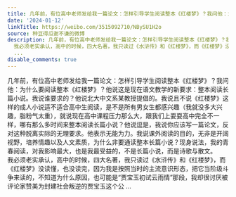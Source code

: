 ```yaml
---
title: 几年前，有位高中老师发给我一篇论文：怎样引导学生阅读整本《红楼梦》？我问他：为什么要阅读整本《红楼梦》？他说这是现在语文教学的新要求：整本阅读长篇小说...
date: '2024-01-12'
linkTitle: https://weibo.com/3515092710/NBySU1H2o
source: 种豆得瓜谢不谦的微博
description: 几年前，有位高中老师发给我一篇论文：怎样引导学生阅读整本《红楼梦》？我问他：为什么要阅读整本《红楼梦》？他说这是现在语文教学的新要求：整本阅读长篇小说。我说谁要求的？他说北大中文系某教授提倡的。我说且不说《红楼梦》这样的成人小说适不适合高中生阅读，是不是所有男女生都感兴趣（我就没多大兴趣，脂粉气太重），就说现在高中课程压力那么大，跟我们上耍耍高中完全不一样，哪有那么多时间来整本阅读长篇小说？他说逗是，我说你应该写一篇论文，反对这种脱离实际的无理要求。他表示无能为力。我说课外阅读的目的，无非是开阔视野，培养情趣以及人文素质，为什么非要通读整本长篇小说？现身说法，我的青春阅读，对我影响最大，也是我最受益的，不是长篇小说，而是诗歌与散文。<br>
  我必须老实承认，高中的时候，四大名著，我只读过《水浒传》和《红楼梦》，而《红楼梦》没读懂，也没读完，因为我是按照当时的主流意识形态，把它当阶级斗争来读的，不知道为什么原因，也可能是“贾宝玉初试云雨情”那段，我却很讨厌被评论家赞美为封建社会叛逆的贾宝玉这个公
  ...
disable_comments: true
---
```

几年前，有位高中老师发给我一篇论文：怎样引导学生阅读整本《红楼梦》？我问他：为什么要阅读整本《红楼梦》？他说这是现在语文教学的新要求：整本阅读长篇小说。我说谁要求的？他说北大中文系某教授提倡的。我说且不说《红楼梦》这样的成人小说适不适合高中生阅读，是不是所有男女生都感兴趣（我就没多大兴趣，脂粉气太重），就说现在高中课程压力那么大，跟我们上耍耍高中完全不一样，哪有那么多时间来整本阅读长篇小说？他说逗是，我说你应该写一篇论文，反对这种脱离实际的无理要求。他表示无能为力。我说课外阅读的目的，无非是开阔视野，培养情趣以及人文素质，为什么非要通读整本长篇小说？现身说法，我的青春阅读，对我影响最大，也是我最受益的，不是长篇小说，而是诗歌与散文。<br> 我必须老实承认，高中的时候，四大名著，我只读过《水浒传》和《红楼梦》，而《红楼梦》没读懂，也没读完，因为我是按照当时的主流意识形态，把它当阶级斗争来读的，不知道为什么原因，也可能是“贾宝玉初试云雨情”那段，我却很讨厌被评论家赞美为封建社会叛逆的贾宝玉这个公 ...